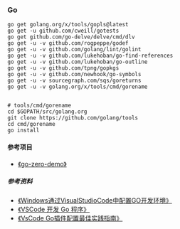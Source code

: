 ### Go

```shell
go get golang.org/x/tools/gopls@latest
go get -u github.com/cweill/gotests
go get github.com/go-delve/delve/cmd/dlv
go get -u -v github.com/rogpeppe/godef
go get -u -v github.com/golang/lint/golint
go get -u -v github.com/lukehoban/go-find-references
go get -u -v github.com/lukehoban/go-outline
go get -u -v github.com/tpng/gopkgs 
go get -u -v github.com/newhook/go-symbols
go get -u -v sourcegraph.com/sqs/goreturns
go get -u -v golang.org/x/tools/cmd/gorename


# tools/cmd/gorename
cd $GOPATH/src/golang.org
git clone https://github.com/golang/tools
cd cmd/gorename
go install
```

#### 参考项目
+ [《go-zero-demo》](https://github.com/feixiao/go-zero-demo.git)



##### 参考资料
+ [《Windows通过VisualStudioCode中配置GO开发环境》](https://www.cnblogs.com/it-tsz/p/9021752.html)
+ [《VSCode 开发 Go 程序》](https://www.toutiao.com/i6870497110341452300/?tt_from=weixin&utm_campaign=client_share&wxshare_count=1&timestamp=1599706426&app=news_article&utm_source=weixin&utm_medium=toutiao_ios&use_new_style=1&req_id=202009101053460101310990270200F1B7&group_id=6870497110341452300)
+ [《VsCode Go插件配置最佳实践指南》](https://zhuanlan.zhihu.com/p/320343679)